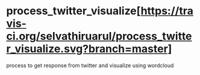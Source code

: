 # process_twitter_visualize[https://travis-ci.org/selvathiruarul/process_twitter_visualize.svg?branch=master]
process to get response from twitter and visualize using wordcloud
